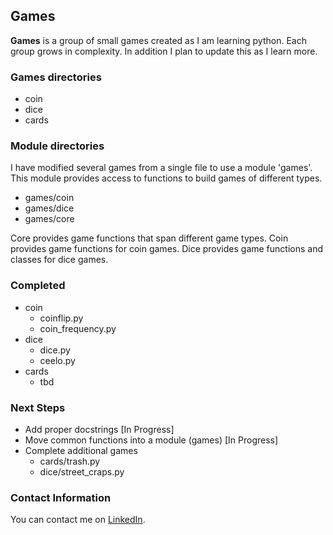 ## Games ##

**Games** is a group of small games created as I am learning python.  Each group
grows in complexity.  In addition I plan to update this as I learn more.  

### Games directories ###

- coin
- dice
- cards

### Module directories ###

I have modified several games from a single file to use a module 'games'.
This module provides access to functions to build games of different types.

- games/coin
- games/dice
- games/core

Core provides game functions that span different game types.
Coin provides game functions for coin games.
Dice provides game functions and classes for dice games.

### Completed ###

- coin
  * coinflip.py
  * coin_frequency.py
- dice
  * dice.py
  * ceelo.py
- cards
  * tbd

### Next Steps ###

- Add proper docstrings [In Progress]
- Move common functions into a module (games) [In Progress]
- Complete additional games
  * cards/trash.py
  * dice/street_craps.py

### Contact Information ###

You can contact me on [LinkedIn](https://www.linkedin.com/in/raneyda/).
